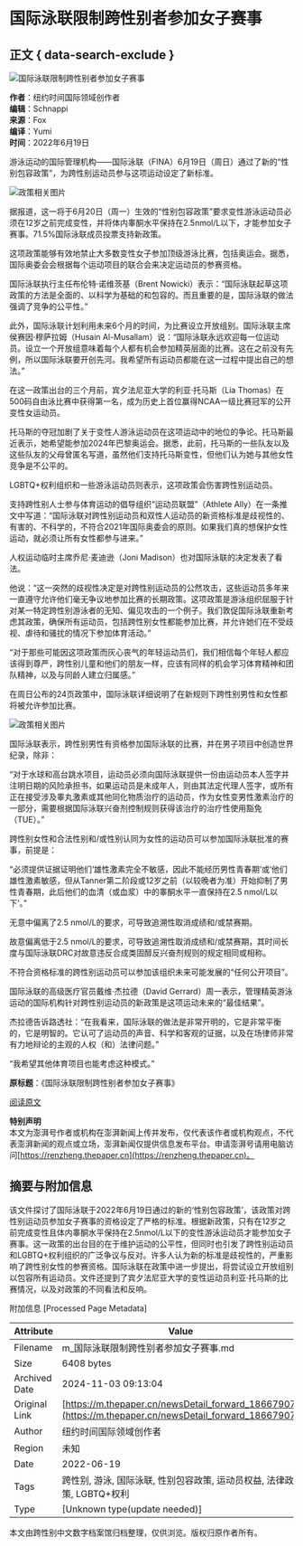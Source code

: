 # 国际泳联限制跨性别者参加女子赛事

## 正文 { data-search-exclude }


![国际泳联限制跨性别者参加女子赛事](https://image.thepaper.cn/publish/interaction/image/4/23/97.jpg)

**作者**：纽约时间国际领域创作者  
**编辑**：Schnappi  
**来源**：Fox  
**编译**：Yumi  
**时间**：2022年6月19日

游泳运动的国际管理机构——国际泳联（FINA）6月19日（周日）通过了新的“性别包容政策”，为跨性别运动员参与这项运动设定了新标准。

![政策相关图片](https://imagepphcloud.thepaper.cn/pph/image/201/795/16.jpg)

据报道，这一将于6月20日（周一）生效的“性别包容政策”要求变性游泳运动员必须在12岁之前完成变性，并将体内睾酮水平保持在2.5nmol/L以下，才能参加女子赛事。71.5%国际泳联成员投票支持新政策。

这项政策能够有效地禁止大多数变性女子参加顶级游泳比赛，包括奥运会。据悉，国际奥委会会根据每个运动项目的联合会来决定运动员的参赛资格。

国际泳联执行主任布伦特·诺维茨基（Brent Nowicki）表示：“国际泳联起草这项政策的方法是全面的、以科学为基础的和包容的。而且重要的是，国际泳联的做法强调了竞争的公平性。”

此外，国际泳联计划利用未来6个月的时间，为比赛设立开放组别。国际泳联主席侯赛因·穆萨拉姆（Husain Al-Musallam）说：“国际泳联永远欢迎每一位运动员。设立一个开放组意味着每个人都有机会参加精英层面的比赛。这在之前没有先例，所以国际泳联要开创先河。我希望所有运动员都能在这一过程中提出自己的想法。”

在这一政策出台的三个月前，宾夕法尼亚大学的利亚·托马斯（Lia Thomas）在500码自由泳比赛中获得第一名，成为历史上首位赢得NCAA一级比赛冠军的公开变性女运动员。

托马斯的夺冠加剧了关于变性人游泳运动员在这项运动中的地位的争论。托马斯最近表示，她希望能参加2024年巴黎奥运会。据悉，此前，托马斯的一些队友以及这些队友的父母曾匿名写道，虽然他们支持托马斯变性，但他们认为她与其他女性竞争是不公平的。

LGBTQ+权利组织和一些游泳运动员则表示，这项政策会伤害跨性别运动员。

支持跨性别人士参与体育运动的倡导组织“运动员联盟”（Athlete Ally）在一条推文中写道：“国际泳联对跨性别运动员和双性人运动员的新资格标准是歧视性的、有害的、不科学的，不符合2021年国际奥委会的原则。如果我们真的想保护女性运动，就必须让所有女性都参与进来。”

人权运动临时主席乔尼·麦迪逊（Joni Madison）也对国际泳联的决定发表了看法。

他说：“这一突然的歧视性决定是对跨性别运动员的公然攻击，这些运动员多年来一直遵守允许他们毫无争议地参加比赛的长期政策。这项政策是游泳组织屈服于针对某一特定跨性别游泳者的无知、偏见攻击的一个例子。我们敦促国际泳联重新考虑其政策，确保所有运动员，包括跨性别女性都能参加比赛，并允许她们在不受歧视、虐待和骚扰的情况下参加体育活动。”

“对于那些可能因这项政策而灰心丧气的年轻运动员们，我们相信每个年轻人都应该得到尊严，跨性别儿童和他们的朋友一样，应该有同样的机会学习体育精神和团队精神，以及与同龄人建立归属感。”

在周日公布的24页政策中，国际泳联详细说明了在新规则下跨性别男性和女性都将被允许参加比赛。

![政策相关图片](https://imagepphcloud.thepaper.cn/pph/image/201/795/17.jpg)

国际泳联表示，跨性别男性有资格参加国际泳联的比赛，并在男子项目中创造世界纪录，除非：

“对于水球和高台跳水项目，运动员必须向国际泳联提供一份由运动员本人签字并注明日期的风险承担书，如果运动员是未成年人，则由其法定代理人签字，或所有正在接受涉及睾丸激素或其他同化物质治疗的运动员，作为女性变男性激素治疗的一部分，需要根据国际泳联兴奋剂控制规则获得该治疗的治疗性使用豁免（TUE）。”

跨性别女性和合法性别和/或性别认同为女性的运动员可以参加国际泳联批准的赛事，前提是：

“必须提供证据证明他们‘雄性激素完全不敏感，因此不能经历男性青春期’或‘他们雄性激素敏感，但从Tanner第二阶段或12岁之前（以较晚者为准）开始抑制了男性青春期，此后他们的血清（或血浆）中的睾酮水平一直保持在2.5 nmol/L以下’。”

无意中偏离了2.5 nmol/L的要求，可导致追溯性取消成绩和/或禁赛期。

故意偏离低于2.5 nmol/L的要求，可导致追溯性取消成绩和/或禁赛期，其时间长度与国际泳联DRC对故意违反合成类固醇反兴奋剂规则的规定相同或相称。

不符合资格标准的跨性别运动员可以参加该组织未来可能发展的“任何公开项目”。

国际泳联的高级医疗官员戴维·杰拉德（David Gerrard）周一表示，管理精英游泳运动的国际机构针对跨性别运动员的新政策是这项运动未来的“最佳结果”。

杰拉德告诉路透社：“在我看来，国际泳联的做法是非常开明的，它是非常平衡的，它是明智的。它认可了运动员的声音、科学和客观的证据，以及在场律师非常有力地辩论的主观的人权（和）法律问题。”

“我希望其他体育项目也能考虑这种模式。”

**原标题**：《国际泳联限制跨性别者参加女子赛事》

[阅读原文](http://mp.weixin.qq.com/s?__biz=MzU5ODYxMTI0Ng==&mid=2247560942&idx=3&sn=4bff53a8f00cb10c4bb7f7a1ea2ba572&chksm=fe422aafc935a3b9d86f10674c51649cc651053185230af57d2d90fe75dab29ff687bda780aa&scene=27#wechat_redirect)

**特别声明**  
本文为澎湃号作者或机构在澎湃新闻上传并发布，仅代表该作者或机构观点，不代表澎湃新闻的观点或立场，澎湃新闻仅提供信息发布平台。申请澎湃号请用电脑访问[https://renzheng.thepaper.cn](https://renzheng.thepaper.cn)。

## 摘要与附加信息

<!-- tcd_abstract -->
该文件探讨了国际泳联于2022年6月19日通过的新的‘性别包容政策’，该政策对跨性别运动员参加女子赛事的资格设定了严格的标准。根据新政策，只有在12岁之前完成变性且体内睾酮水平保持在2.5nmol/L以下的变性游泳运动员才能参加女子赛事。这一政策的出台目的在于维护运动的公平性，但同时也引发了跨性别运动员和LGBTQ+权利组织的广泛争议与反对。许多人认为新的标准是歧视性的，严重影响了跨性别女性的参赛资格。国际泳联在政策中进一步提出，将尝试设立开放组别以包容所有运动员。文件还提到了宾夕法尼亚大学的变性运动员利亚·托马斯的比赛情况，以及对政策的不同看法和反响。
<!-- tcd_abstract_end -->

附加信息 [Processed Page Metadata]

| Attribute       | Value                                  |
|-----------------|----------------------------------------|
| Filename        | m_国际泳联限制跨性别者参加女子赛事.md                             |
| Size            | 6408 bytes                           |
| Archived Date   | 2024-11-03 09:13:04                             |
| Original Link   | [https://m.thepaper.cn/newsDetail_forward_18667907](https://m.thepaper.cn/newsDetail_forward_18667907)                       |
| Author          | 纽约时间国际领域创作者                               |
| Region          | 未知                               |
| Date            | 2022-06-19                                 |
| Tags            | 跨性别, 游泳, 国际泳联, 性别包容政策, 运动员权益, 法律政策, LGBTQ+权利                                 |
| Type            | [Unknown type(update needed)]                                 |
<!-- tcd_table_end -->

本文由跨性别中文数字档案馆归档整理，仅供浏览。版权归原作者所有。

